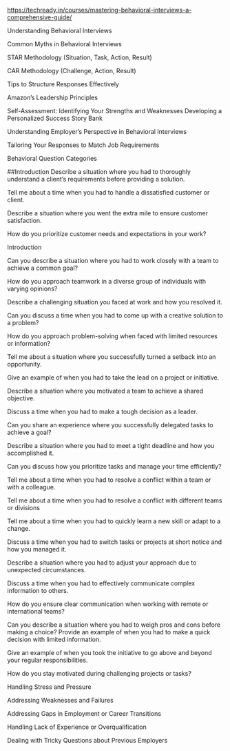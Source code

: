 

https://techready.in/courses/mastering-behavioral-interviews-a-comprehensive-guide/

Understanding Behavioral Interviews

Common Myths in Behavioral Interviews

STAR Methodology (Situation, Task, Action, Result)

CAR Methodology (Challenge, Action, Result)

Tips to Structure Responses Effectively

Amazon’s Leadership Principles

Self-Assessment: Identifying Your Strengths and Weaknesses
Developing a Personalized Success Story Bank

Understanding Employer’s Perspective in Behavioral Interviews

Tailoring Your Responses to Match Job Requirements

Behavioral Question Categories

##Introduction
Describe a situation where you had to thoroughly understand a client’s requirements before providing a solution.

Tell me about a time when you had to handle a dissatisfied customer or client.

Describe a situation where you went the extra mile to ensure customer satisfaction.

How do you prioritize customer needs and expectations in your work?

Introduction

Can you describe a situation where you had to work closely with a team to achieve a common goal?

How do you approach teamwork in a diverse group of individuals with varying opinions?

Describe a challenging situation you faced at work and how you resolved it.

Can you discuss a time when you had to come up with a creative solution to a problem?

How do you approach problem-solving when faced with limited resources or information?

Tell me about a situation where you successfully turned a setback into an opportunity.

Give an example of when you had to take the lead on a project or initiative.

Describe a situation where you motivated a team to achieve a shared objective.

Discuss a time when you had to make a tough decision as a leader.

Can you share an experience where you successfully delegated tasks to achieve a goal?

Describe a situation where you had to meet a tight deadline and how you accomplished it.

Can you discuss how you prioritize tasks and manage your time efficiently?

Tell me about a time when you had to resolve a conflict within a team or with a colleague.

Tell me about a time when you had to resolve a conflict with different teams or divisions

Tell me about a time when you had to quickly learn a new skill or adapt to a change.

Discuss a time when you had to switch tasks or projects at short notice and how you managed it.

Describe a situation where you had to adjust your approach due to unexpected circumstances.

Discuss a time when you had to effectively communicate complex information to others.

How do you ensure clear communication when working with remote or international teams?

Can you describe a situation where you had to weigh pros and cons before making a choice?
Provide an example of when you had to make a quick decision with limited information.

Give an example of when you took the initiative to go above and beyond your regular responsibilities.

How do you stay motivated during challenging projects or tasks?

Handling Stress and Pressure

Addressing Weaknesses and Failures

Addressing Gaps in Employment or Career Transitions

Handling Lack of Experience or Overqualification

Dealing with Tricky Questions about Previous Employers
